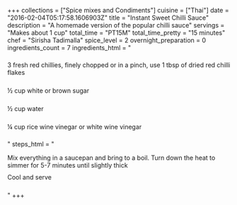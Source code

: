 +++
collections = ["Spice mixes and Condiments"]
cuisine = ["Thai"]
date = "2016-02-04T05:17:58.1606903Z"
title = "Instant Sweet Chilli Sauce"
description = "A homemade version of the popular chilli sauce"
servings = "Makes about 1 cup"
total_time = "PT15M"
total_time_pretty = "15 minutes"
chef = "Sirisha Tadimalla"
spice_level = 2
overnight_preparation = 0
ingredients_count = 7
ingredients_html = "<ul style='padding-left: 0; list-style: none;'><li itemprop='recipeIngredient' style='margin: 8px 0px;padding: 8px 0px;'>3 fresh red chillies, finely chopped or in a pinch, use 1 tbsp of dried red chilli flakes</li><li itemprop='recipeIngredient' style='margin: 8px 0px;padding: 8px 0px;'>½ cup white or brown sugar</li><li itemprop='recipeIngredient' style='margin: 8px 0px;padding: 8px 0px;'>½ cup water</li><li itemprop='recipeIngredient' style='margin: 8px 0px;padding: 8px 0px;'>¼ cup rice wine vinegar or white wine vinegar</li></ul>"
steps_html = "<ol style='list-style: none inside; padding-left: 0px;'><li style='padding-bottom: 10px;'><i class='step-track-icon fa fa-square-o'></i><span class='step-text' itemprop='recipeInstructions'>Mix everything in a saucepan and bring to a boil. Turn down the heat to simmer for 5-7 minutes until slightly thick</span></li><li style='padding-bottom: 10px;'><i class='step-track-icon fa fa-square-o'></i><span class='step-text' itemprop='recipeInstructions'>Cool and serve </span></li></ol>"
+++
